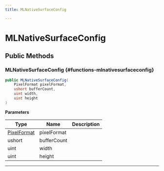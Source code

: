 ```yaml
---
title: MLNativeSurfaceConfig

---
```


# MLNativeSurfaceConfig










## Public Methods

###  MLNativeSurfaceConfig {#functions-mlnativesurfaceconfig}

```csharp
public MLNativeSurfaceConfig(
    PixelFormat pixelFormat,
    ushort bufferCount,
    uint width,
    uint height
)
```


**Parameters**

| Type | Name  | Description  | 
|--|--|--|
| [PixelFormat](/versioned_docs/version-02-Aug-2023/unity-api/api/UnityEngine.XR.MagicLeap/MLNativeSurface/UnityEngine.XR.MagicLeap.MLNativeSurface.md#enums-pixelformat) |pixelFormat||
| ushort |bufferCount||
| uint |width||
| uint |height||






-----------


